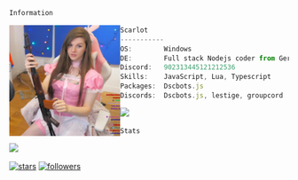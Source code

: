 ```bash
Information
```

<img src="SHEEP.jpg" align="left" width=200>

```ts
Scarlot
-----------
OS:        Windows
DE:        Full stack Nodejs coder from Germany
Discord:   902313445121212536
Skills:    JavaScript, Lua, Typescript
Packages:  Dscbots.js
Discords:  Dscbots.js, lestige, groupcord
```
<p align="left">
  <a href="https://discord.com/users/902313445121212536">
    <img src="https://discord.c99.nl/widget/theme-4/902313445121212536.png"/>
  </a>
</p>
  
```bash
Stats
```

<a href="https://github.com/Scarlot-Spy/">
  <img src="https://komarev.com/ghpvc/?username=Scarlot-Spy&color=5865f2&style=for-the-badge">
</a>

[![stars](https://img.shields.io/github/stars/Scarlot-Spy?color=5865f2&label=stars&style=for-the-badge)](https://github.com/DuckoDas/)
[![followers](https://img.shields.io/github/followers/Scarlot-Spy?color=5865f2&style=for-the-badge)](https://github.com/DuckoDas/)